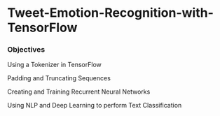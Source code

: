 # Tweet-Emotion-Recognition-with-TensorFlow

### Objectives
Using a Tokenizer in TensorFlow

Padding and Truncating Sequences

Creating and Training Recurrent Neural Networks

Using NLP and Deep Learning to perform Text Classification
